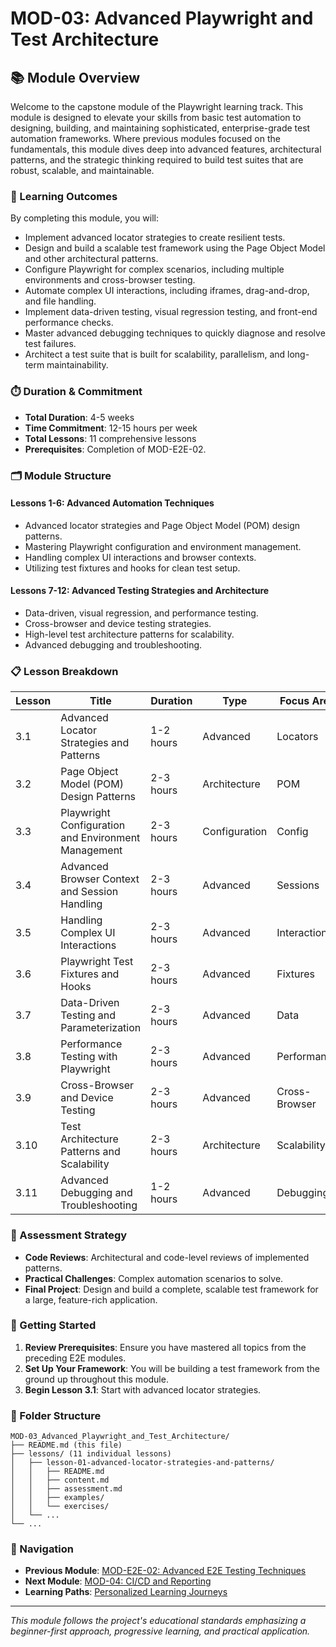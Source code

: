# MOD-03: Advanced Playwright and Test Architecture

## 📚 Module Overview

Welcome to the capstone module of the Playwright learning track. This module is designed to elevate your skills from basic test automation to designing, building, and maintaining sophisticated, enterprise-grade test automation frameworks. Where previous modules focused on the fundamentals, this module dives deep into advanced features, architectural patterns, and the strategic thinking required to build test suites that are robust, scalable, and maintainable.

### 🎯 Learning Outcomes

By completing this module, you will:
- Implement advanced locator strategies to create resilient tests.
- Design and build a scalable test framework using the Page Object Model and other architectural patterns.
- Configure Playwright for complex scenarios, including multiple environments and cross-browser testing.
- Automate complex UI interactions, including iframes, drag-and-drop, and file handling.
- Implement data-driven testing, visual regression testing, and front-end performance checks.
- Master advanced debugging techniques to quickly diagnose and resolve test failures.
- Architect a test suite that is built for scalability, parallelism, and long-term maintainability.

### ⏱️ Duration & Commitment

- **Total Duration**: 4-5 weeks
- **Time Commitment**: 12-15 hours per week
- **Total Lessons**: 11 comprehensive lessons
- **Prerequisites**: Completion of MOD-E2E-02.

### 🗂️ Module Structure

#### **Lessons 1-6: Advanced Automation Techniques**
- Advanced locator strategies and Page Object Model (POM) design patterns.
- Mastering Playwright configuration and environment management.
- Handling complex UI interactions and browser contexts.
- Utilizing test fixtures and hooks for clean test setup.

#### **Lessons 7-12: Advanced Testing Strategies and Architecture**
- Data-driven, visual regression, and performance testing.
- Cross-browser and device testing strategies.
- High-level test architecture patterns for scalability.
- Advanced debugging and troubleshooting.

### 📋 Lesson Breakdown

| Lesson | Title | Duration | Type | Focus Area |
|--------|-------|----------|------|------------|
| 3.1 | Advanced Locator Strategies and Patterns | 1-2 hours | Advanced | Locators |
| 3.2 | Page Object Model (POM) Design Patterns | 2-3 hours | Architecture | POM |
| 3.3 | Playwright Configuration and Environment Management | 2-3 hours | Configuration | Config |
| 3.4 | Advanced Browser Context and Session Handling | 2-3 hours | Advanced | Sessions |
| 3.5 | Handling Complex UI Interactions | 2-3 hours | Advanced | Interactions |
| 3.6 | Playwright Test Fixtures and Hooks | 2-3 hours | Advanced | Fixtures |
| 3.7 | Data-Driven Testing and Parameterization | 2-3 hours | Advanced | Data |
| 3.8 | Performance Testing with Playwright | 2-3 hours | Advanced | Performance |
| 3.9 | Cross-Browser and Device Testing | 2-3 hours | Advanced | Cross-Browser |
| 3.10| Test Architecture Patterns and Scalability | 2-3 hours | Architecture | Scalability |
| 3.11| Advanced Debugging and Troubleshooting | 1-2 hours | Advanced | Debugging |

### 🎯 Assessment Strategy

- **Code Reviews**: Architectural and code-level reviews of implemented patterns.
- **Practical Challenges**: Complex automation scenarios to solve.
- **Final Project**: Design and build a complete, scalable test framework for a large, feature-rich application.

### 🚀 Getting Started

1. **Review Prerequisites**: Ensure you have mastered all topics from the preceding E2E modules.
2. **Set Up Your Framework**: You will be building a test framework from the ground up throughout this module.
3. **Begin Lesson 3.1**: Start with advanced locator strategies.

### 📁 Folder Structure

```
MOD-03_Advanced_Playwright_and_Test_Architecture/
├── README.md (this file)
├── lessons/ (11 individual lessons)
│   ├── lesson-01-advanced-locator-strategies-and-patterns/
│   │   ├── README.md
│   │   ├── content.md
│   │   ├── assessment.md
│   │   ├── examples/
│   │   └── exercises/
│   └── ...
└── ...
```

### 🔗 Navigation

- **Previous Module**: [MOD-E2E-02: Advanced E2E Testing Techniques](../MOD-E2E-02_Advanced_E2E_Testing_Techniques/README.md)
- **Next Module**: [MOD-04: CI/CD and Reporting](../MOD-04_CI_CD_and_Reporting/README.md)
- **Learning Paths**: [Personalized Learning Journeys](../docs/resources/guides/learning-paths.md)

---

*This module follows the project's educational standards emphasizing a beginner-first approach, progressive learning, and practical application.*